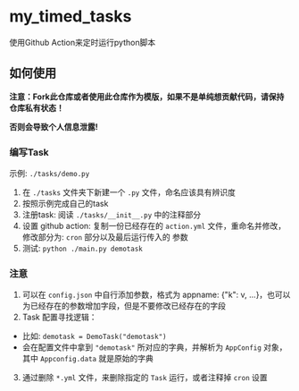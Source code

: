 # my_timed_tasks
使用Github Action来定时运行python脚本

## 如何使用
**注意：Fork此仓库或者使用此仓库作为模版，如果不是单纯想贡献代码，请保持仓库私有状态！**

**否则会导致个人信息泄露!**

### 编写Task
示例: `./tasks/demo.py`

1. 在 `./tasks` 文件夹下新建一个 `.py` 文件，命名应该具有辨识度
2. 按照示例完成自己的task
3. 注册task: 阅读 `./tasks/__init__.py` 中的注释部分
3. 设置 github action: 复制一份已经存在的 `action.yml` 文件，重命名并修改，修改部分为: `cron` 部分以及最后运行传入的 参数
4. 测试: `python ./main.py demotask`

### 注意
1. 可以在 `config.json` 中自行添加参数，格式为 appname: {"k": v, ...}，也可以为已经存在的参数增加字段，但是不要修改已经存在的字段
2. Task 配置寻找逻辑：
  - 比如: `demotask = DemoTask("demotask")`
  - 会在配置文件中拿到 `"demotask"` 所对应的字典，并解析为 `AppConfig` 对象，其中 `Appconfig.data` 就是原始的字典
3. 通过删除 `*.yml` 文件，来删除指定的 `Task` 运行，或者注释掉 `cron` 设置
